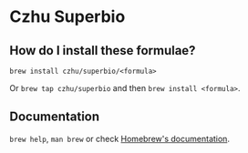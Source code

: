 # Czhu Superbio

## How do I install these formulae?

`brew install czhu/superbio/<formula>`

Or `brew tap czhu/superbio` and then `brew install <formula>`.

## Documentation

`brew help`, `man brew` or check [Homebrew's documentation](https://docs.brew.sh).
